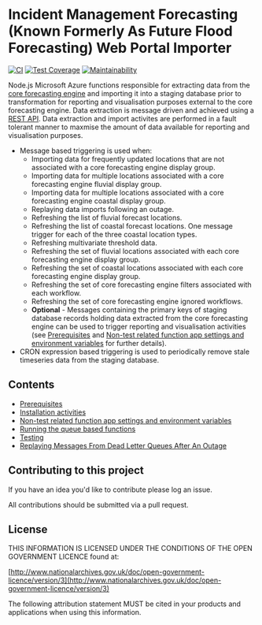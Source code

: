 # Incident Management Forecasting (Known Formerly As Future Flood Forecasting) Web Portal Importer

[![CI](https://github.com/DEFRA/future-flood-forecasting-web-portal-importer/actions/workflows/ci.yml/badge.svg)](https://github.com/DEFRA/future-flood-forecasting-web-portal-importer/actions/workflows/ci.yml)
[![Test Coverage](https://api.codeclimate.com/v1/badges/1ac657643bee19c0a22a/test_coverage)](https://codeclimate.com/github/DEFRA/future-flood-forecasting-web-portal-importer/test_coverage)
[![Maintainability](https://api.codeclimate.com/v1/badges/1ac657643bee19c0a22a/maintainability)](https://codeclimate.com/github/DEFRA/future-flood-forecasting-web-portal-importer/maintainability)

Node.js Microsoft Azure functions responsible for extracting data from the [core forecasting engine](https://www.deltares.nl/en/software/flood-forecasting-system-delft-fews-2/) and importing it into a staging database prior to transformation for reporting and visualisation purposes external to the core forecasting engine. Data extraction is message driven and achieved using a [REST API](https://publicwiki.deltares.nl/display/FEWSDOC/FEWS+PI+REST+Web+Service). Data extraction and import activites are performed in a fault tolerant manner to maxmise the amount of data available for reporting and visualisation purposes.

* Message based triggering is used when:
  * Importing data for frequently updated locations that are not associated with a core forecasting engine display group.
  * Importing data for multiple locations associated with a core forecasting engine fluvial display group.
  * Importing data for multiple locations associated with a core forecasting engine coastal display group.
  * Replaying data imports following an outage.
  * Refreshing the list of fluvial forecast locations.
  * Refreshing the list of coastal forecast locations. One message trigger for each of the three coastal location types.
  * Refreshing multivariate threshold data.
  * Refreshing the set of fluvial locations associated with each core forecasting engine display group.
  * Refreshing the set of coastal locations associated with each core forecasting engine display group.
  * Refreshing the set of core forecasting engine filters associated with each workflow.
  * Refreshing the set of core forecasting engine ignored workflows.
  * **Optional** - Messages containing the primary keys of staging database records holding data extracted from the core forecasting engine
  can be used to trigger reporting and visualisation activities (see [Prerequisites](docs/Prerequisites.md) and [Non-test related function app settings and environment variables](docs/Non-test-settings-and-environment-variables.md) for further details).
* CRON expression based triggering is used to periodically remove stale timeseries data from the staging database.

## Contents

* [Prerequisites](docs/Prerequisites.md)
* [Installation activities](docs/Installation-activities.md)
* [Non-test related function app settings and environment variables](docs/Non-test-settings-and-environment-variables.md)
* [Running the queue based functions](docs/Running-the-queue-functions.md)
* [Testing](docs/Testing.md)
* [Replaying Messages From Dead Letter Queues After An Outage](docs/Replaying-dead-letter-messages.md)

## Contributing to this project

If you have an idea you'd like to contribute please log an issue.

All contributions should be submitted via a pull request.

## License

THIS INFORMATION IS LICENSED UNDER THE CONDITIONS OF THE OPEN GOVERNMENT LICENCE found at:

[http://www.nationalarchives.gov.uk/doc/open-government-licence/version/3](http://www.nationalarchives.gov.uk/doc/open-government-licence/version/3)

The following attribution statement MUST be cited in your products and applications when using this information.
